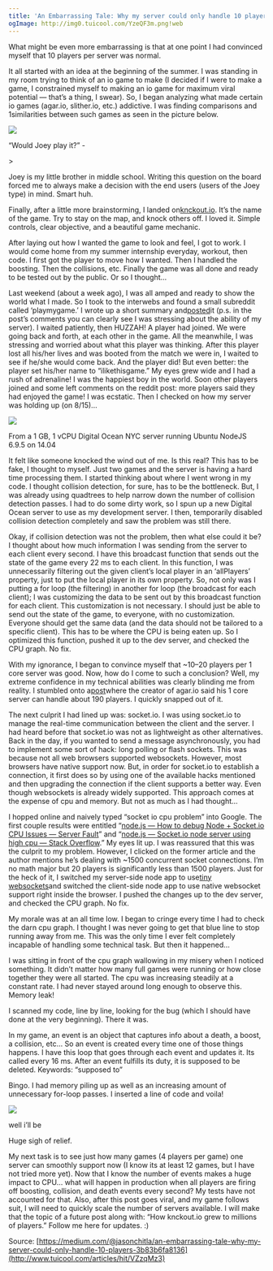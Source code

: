 ```yaml
---
title: 'An Embarrassing Tale: Why my server could only handle 10 players'
ogImage: http://img0.tuicool.com/YzeQF3m.png!web
---
```


What might be even more embarrassing is that at one point I had convinced myself that 10 players per server was normal.

It all started with an idea at the beginning of the summer. I was standing in my room trying to think of an io game to make \(I decided if I were to make a game, I constrained myself to making an io game for maximum viral potential — that’s a thing, I swear\). So, I began analyzing what made certain io games \(agar.io, slither.io, etc.\) addictive. I was finding comparisons and 1similarities between such games as seen in the picture below.

![](http://img2.tuicool.com/MfMNjeJ.png!web)

“Would Joey play it?” -

&gt;

 Joey is my little brother in middle school. Writing this question on the board forced me to always make a decision with the end users \(users of the Joey type\) in mind. Smart huh.

Finally, after a little more brainstorming, I landed on[knckout.io](http://knckout.io/). It’s the name of the game. Try to stay on the map, and knock others off. I loved it. Simple controls, clear objective, and a beautiful game mechanic.

After laying out how I wanted the game to look and feel, I got to work. I would come home from my summer internship everyday, workout, then code. I first got the player to move how I wanted. Then I handled the boosting. Then the collisions, etc. Finally the game was all done and ready to be tested out by the public. Or so I thought…

Last weekend \(about a week ago\), I was all amped and ready to show the world what I made. So I took to the interwebs and found a small subreddit called ‘playmygame.’ I wrote up a short summary and[posted](https://www.reddit.com/r/playmygame/comments/6tr4o2/knckoutio/)it \(p.s. in the post’s comments you can clearly see I was stressing about the ability of my server\). I waited patiently, then HUZZAH! A player had joined. We were going back and forth, at each other in the game. All the meanwhile, I was stressing and worried about what this player was thinking. After this player lost all his/her lives and was booted from the match we were in, I waited to see if he/she would come back. And the player did! But even better: the player set his/her name to “ilikethisgame.” My eyes grew wide and I had a rush of adrenaline! I was the happiest boy in the world. Soon other players joined and some left comments on the reddit post: more players said they had enjoyed the game! I was ecstatic. Then I checked on how my server was holding up \(on 8/15\)…

![](http://img2.tuicool.com/Ef6Njij.png!web)

From a 1 GB, 1 vCPU Digital Ocean NYC server running Ubuntu NodeJS 6.9.5 on 14.04

It felt like someone knocked the wind out of me. Is this real? This has to be fake, I thought to myself. Just two games and the server is having a hard time processing them. I started thinking about where I went wrong in my code. I thought collision detection, for sure, has to be the bottleneck. But, I was already using quadtrees to help narrow down the number of collision detection passes. I had to do some dirty work, so I spun up a new Digital Ocean server to use as my development server. I then, temporarily disabled collision detection completely and saw the problem was still there.

Okay, if collision detection was not the problem, then what else could it be? I thought about how much information I was sending from the server to each client every second. I have this broadcast function that sends out the state of the game every 22 ms to each client. In this function, I was unnecessarily filtering out the given client’s local player in an ‘allPlayers’ property, just to put the local player in its own property. So, not only was I putting a for loop \(the filtering\) in another for loop \(the broadcast for each client\); I was customizing the data to be sent out by this broadcast function for each client. This customization is not necessary. I should just be able to send out the state of the game, to everyone, with no customization. Everyone should get the same data \(and the data should not be tailored to a specific client\). This has to be where the CPU is being eaten up. So I optimized this function, pushed it up to the dev server, and checked the CPU graph. No fix.

With my ignorance, I began to convince myself that ~10–20 players per 1 core server was good. Now, how do I come to such a conclusion? Well, my extreme confidence in my technical abilities was clearly blinding me from reality. I stumbled onto a[post](https://news.ycombinator.com/item?id=13266692)where the creator of agar.io said his 1 core server can handle about 190 players. I quickly snapped out of it.

The next culprit I had lined up was: socket.io. I was using socket.io to manage the real-time communication between the client and the server. I had heard before that socket.io was not as lightweight as other alternatives. Back in the day, if you wanted to send a message asynchronously, you had to implement some sort of hack: long polling or flash sockets. This was because not all web browsers supported websockets. However, most browsers have native support now. But, in order for socket.io to establish a connection, it first does so by using one of the available hacks mentioned and then upgrading the connection if the client supports a better way. Even though websockets is already widely supported. This approach comes at the expense of cpu and memory. But not as much as I had thought…

I hopped online and naively typed “socket io cpu problem” into Google. The first couple results were entitled “[node.js — How to debug Node + Socket.io CPU Issues — Server Fault](https://serverfault.com/questions/498707/how-to-debug-node-socket-io-cpu-issues)” and “[node.js — Socket.io node server using high cpu — Stack Overflow](https://stackoverflow.com/questions/8687434/socket-io-node-server-using-high-cpu?rq=1).” My eyes lit up. I was reassured that this was the culprit to my problem. However, I clicked on the former article and the author mentions he’s dealing with ~1500 concurrent socket connections. I’m no math major but 20 players is significantly less than 1500 players. Just for the heck of it, I switched my server-side node app to use[tiny websockets](https://github.com/uNetworking/uWebSockets)and switched the client-side node app to use native websocket support right inside the browser. I pushed the changes up to the dev server, and checked the CPU graph. No fix.

My morale was at an all time low. I began to cringe every time I had to check the darn cpu graph. I thought I was never going to get that blue line to stop running away from me. This was the only time I ever felt completely incapable of handling some technical task. But then it happened…

I was sitting in front of the cpu graph wallowing in my misery when I noticed something. It didn’t matter how many full games were running or how close together they were all started. The cpu was increasing steadily at a constant rate. I had never stayed around long enough to observe this. Memory leak!

I scanned my code, line by line, looking for the bug \(which I should have done at the very beginning\). There it was.

In my game, an event is an object that captures info about a death, a boost, a collision, etc… So an event is created every time one of those things happens. I have this loop that goes through each event and updates it. Its called every 16 ms. After an event fulfills its duty, it is supposed to be deleted. Keywords: “supposed to”

Bingo. I had memory piling up as well as an increasing amount of unnecessary for-loop passes. I inserted a line of code and voila!

![](http://img0.tuicool.com/YzeQF3m.png)

well i’ll be

Huge sigh of relief.

My next task is to see just how many games \(4 players per game\) one server can smoothly support now \(I know its at least 12 games, but I have not tried more yet\). Now that I know the number of events makes a huge impact to CPU… what will happen in production when all players are firing off boosting, collision, and death events every second? My tests have not accounted for that. Also, after this post goes viral, and my game follows suit, I will need to quickly scale the number of servers available. I will make that the topic of a future post along with: “How knckout.io grew to millions of players.” Follow me here for updates. :\)



Source: [https://medium.com/@jasonchitla/an-embarrassing-tale-why-my-server-could-only-handle-10-players-3b83b6fa8136](http://www.tuicool.com/articles/hit/VZzqMz3)

